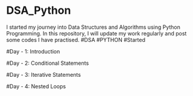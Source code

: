 # DSA_Python
I started my journey into Data Structures and Algorithms using Python Programming. In this repository, I will update my work regularly and post some codes I have practised.
#DSA
#PYTHON
#Started

#Day - 1: Introduction    

#Day - 2: Conditional Statements

#Day - 3: Iterative Statements

#Day - 4: Nested Loops
